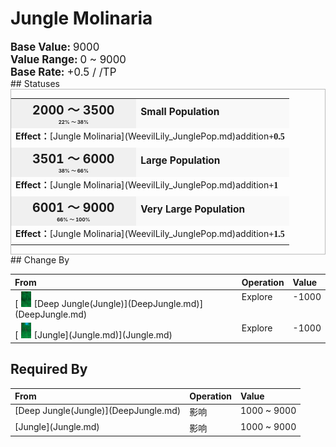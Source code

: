 # Jungle Molinaria  
  
<div style="font-size:1.2em"><b>Base Value: </b> 9000 </div>  
<div style="font-size:1.2em"><b>Value Range: </b> 0 ~ 9000 </div>  
<div style="font-size:1.2em"><b>Base Rate: </b> +0.5 / /TP </div>  
## Statuses  
<div  style="border:1px solid #BBB"><table><tr style="height:2em;"><td style="background-color:#F0F0F0;text-align:center;width:180px;font-size:1.4em;font-weight:bold;vertical-align:middle;"><div>2000 ～ 3500<div><div style="font-size:0.4em">22% ～ 38%</div></td><td colspan=2 style="font-size:1.1em;vertical-align:middle;background-color:#F9F9F9;"><div><b>Small Population</b></div><div style="font-size:0.8em;padding-top:4px;"></div></td></tr><tr><td colspan=2><b>Effect：</b>[Jungle Molinaria](WeevilLily_JunglePop.md)addition<span style="font-family:ui-monospace"><b>+0.5</b></span></td></tr><tr><td colspan=2></td></tr><tr style="height:2em;"><td style="background-color:#F0F0F0;text-align:center;width:180px;font-size:1.4em;font-weight:bold;vertical-align:middle;"><div>3501 ～ 6000<div><div style="font-size:0.4em">38% ～ 66%</div></td><td colspan=2 style="font-size:1.1em;vertical-align:middle;background-color:#F9F9F9;"><div><b>Large Population</b></div><div style="font-size:0.8em;padding-top:4px;"></div></td></tr><tr><td colspan=2><b>Effect：</b>[Jungle Molinaria](WeevilLily_JunglePop.md)addition<span style="font-family:ui-monospace"><b>+1</b></span></td></tr><tr><td colspan=2></td></tr><tr style="height:2em;"><td style="background-color:#F0F0F0;text-align:center;width:180px;font-size:1.4em;font-weight:bold;vertical-align:middle;"><div>6001 ～ 9000<div><div style="font-size:0.4em">66% ～ 100%</div></td><td colspan=2 style="font-size:1.1em;vertical-align:middle;background-color:#F9F9F9;"><div><b>Very Large Population</b></div><div style="font-size:0.8em;padding-top:4px;"></div></td></tr><tr><td colspan=2><b>Effect：</b>[Jungle Molinaria](WeevilLily_JunglePop.md)addition<span style="font-family:ui-monospace"><b>+1.5</b></span></td></tr><tr><td colspan=2></td></tr></table></div>  
## Change By  
<table class="table table-bordered" data-toggle="table"  ><thead style=""><tr ><th  style="text-align:left;vertical-align:top;"  >From</th><th  style="text-align:left;vertical-align:top;"  >Operation</th><th  style="text-align:left;vertical-align:top;"  data-sortable="true"  >Value</th></tr></thead><tr ><td  style="text-align:left;vertical-align:top;"  >[<div style="width:25px;display:inline-block;text-align:center"><img decoding="async" src="Sprite/DeepJungle.png" href="a.md" style="max-width:25px;max-height:25px;"></div>[Deep Jungle(Jungle)](DeepJungle.md)](DeepJungle.md)</td><td  style="text-align:left;vertical-align:top;"  >Explore</td><td  style="text-align:left;vertical-align:top;"  >-1000</td></tr><tr ><td  style="text-align:left;vertical-align:top;"  >[<div style="width:25px;display:inline-block;text-align:center"><img decoding="async" src="Sprite/Jungle.png" href="a.md" style="max-width:25px;max-height:25px;"></div>[Jungle](Jungle.md)](Jungle.md)</td><td  style="text-align:left;vertical-align:top;"  >Explore</td><td  style="text-align:left;vertical-align:top;"  >-1000</td></tr></tbody></table>  
  
## Required By  
<table class="table table-bordered" data-toggle="table"  ><thead style=""><tr ><th  style="text-align:left;vertical-align:top;"  >From</th><th  style="text-align:left;vertical-align:top;"  >Operation</th><th  style="text-align:left;vertical-align:top;"  data-sortable="true"  >Value</th></tr></thead><tr ><td  style="text-align:left;vertical-align:top;"  >[Deep Jungle(Jungle)](DeepJungle.md)</td><td  style="text-align:left;vertical-align:top;"  >影响</td><td  style="text-align:left;vertical-align:top;"  >1000 ~ 9000</td></tr><tr ><td  style="text-align:left;vertical-align:top;"  >[Jungle](Jungle.md)</td><td  style="text-align:left;vertical-align:top;"  >影响</td><td  style="text-align:left;vertical-align:top;"  >1000 ~ 9000</td></tr></tbody></table>  
  


<script>document.title="Jungle Molinaria - Card Survival Wiki";</script>